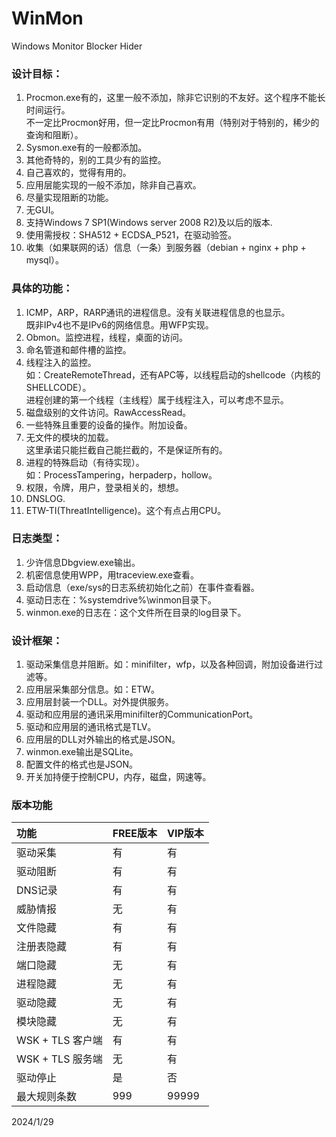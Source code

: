 # WinMon
Windows Monitor Blocker Hider

### 设计目标：
1. Procmon.exe有的，这里一般不添加，除非它识别的不友好。这个程序不能长时间运行。  
   不一定比Procmon好用，但一定比Procmon有用（特别对于特别的，稀少的查询和阻断）。  
2. Sysmon.exe有的一般都添加。
3. 其他奇特的，别的工具少有的监控。
4. 自己喜欢的，觉得有用的。
5. 应用层能实现的一般不添加，除非自己喜欢。
6. 尽量实现阻断的功能。
7. 无GUI。
8. 支持Windows 7 SP1(Windows server 2008 R2)及以后的版本.
9. 使用需授权：SHA512 + ECDSA_P521，在驱动验签。
10. 收集（如果联网的话）信息（一条）到服务器（debian + nginx + php + mysql）。

### 具体的功能：
1. ICMP，ARP，RARP通讯的进程信息。没有关联进程信息的也显示。  
   既非IPv4也不是IPv6的网络信息。用WFP实现。  
2. Obmon。监控进程，线程，桌面的访问。  
3. 命名管道和邮件槽的监控。  
4. 线程注入的监控。  
   如：CreateRemoteThread，还有APC等，以线程启动的shellcode（内核的SHELLCODE）。  
   进程创建的第一个线程（主线程）属于线程注入，可以考虑不显示。  
5. 磁盘级别的文件访问。RawAccessRead。  
6. 一些特殊且重要的设备的操作。附加设备。  
7. 无文件的模块的加载。  
   这里承诺只能拦截自己能拦截的，不是保证所有的。  
8. 进程的特殊启动（有待实现）。  
   如：ProcessTampering，herpaderp，hollow。  
9. 权限，令牌，用户，登录相关的，想想。
10. DNSLOG.  
11. ETW-TI(ThreatIntelligence)。这个有点占用CPU。

### 日志类型：
1. 少许信息Dbgview.exe输出。
2. 机密信息使用WPP，用traceview.exe查看。
3. 启动信息（exe/sys的日志系统初始化之前）在事件查看器。
4. 驱动日志在：%systemdrive%\winmon目录下。
5. winmon.exe的日志在：这个文件所在目录的log目录下。

### 设计框架：
1. 驱动采集信息并阻断。如：minifilter，wfp，以及各种回调，附加设备进行过滤等。
2. 应用层采集部分信息。如：ETW。
3. 应用层封装一个DLL。对外提供服务。
4. 驱动和应用层的通讯采用minifilter的CommunicationPort。
5. 驱动和应用层的通讯格式是TLV。
6. 应用层的DLL对外输出的格式是JSON。
7. winmon.exe输出是SQLite。
8. 配置文件的格式也是JSON。
9. 开关加持便于控制CPU，内存，磁盘，网速等。

### 版本功能

| 功能 | FREE版本 | VIP版本 |
| :--- | :--- | :--- |
| 驱动采集 | 有 | 有 |
| 驱动阻断 | 有 | 有 |
| DNS记录 | 有 | 有 |
| 威胁情报 | 无 | 有 |
| 文件隐藏 | 有 | 有 |
| 注册表隐藏 | 有 |有 |
| 端口隐藏 | 无 | 有 |
| 进程隐藏 | 无 | 有 |
| 驱动隐藏 | 无 | 有 |
| 模块隐藏 | 无 | 有 |
| WSK + TLS 客户端 | 有 | 有 |
| WSK + TLS 服务端 | 无 | 有 |
| 驱动停止 | 是 | 否 |
| 最大规则条数 | 999 | 99999 |

2024/1/29
